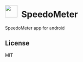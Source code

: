 <img src="https://github.com/praharshjain/SpeedoMeter/blob/master/icon.png" width="40">&nbsp;&nbsp;SpeedoMeter
==========  
SpeedoMeter app for android

License
----------------
MIT
